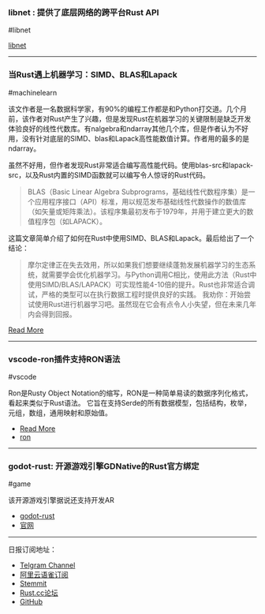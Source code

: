 ### libnet : 提供了底层网络的跨平台Rust API

#libnet

[libnet](https://github.com/libpnet/libpnet)

---

### 当Rust遇上机器学习：SIMD、BLAS和Lapack

#machinelearn

该文作者是一名数据科学家，有90%的编程工作都是和Python打交道。几个月前，该作者对Rust产生了兴趣，但是发现Rust在机器学习的关键限制是缺乏开发体验良好的线性代数库。有nalgebra和ndarray其他几个库，但是作者认为不好用，没有针对底层的SIMD、blas和Lapack高性能数值计算。作者用的最多的是ndarray。

虽然不好用，但作者发现Rust非常适合编写高性能代码。使用blas-src和lapack-src，以及Rust内置的SIMD函数就可以编写令人惊讶的Rust代码。

> BLAS（Basic Linear Algebra Subprograms，基础线性代数程序集）是一个应用程序接口（API）标准，用以规范发布基础线性代数操作的数值库（如矢量或矩阵乘法）。该程序集最初发布于1979年，并用于建立更大的数值程序包（如LAPACK）。

这篇文章简单介绍了如何在Rust中使用SIMD、BLAS和Lapack。最后给出了一个结论：

> 摩尔定律正在失去效用，所以如果我们想要继续蓬勃发展机器学习的生态系统，就需要学会优化机器学习。与Python调用C相比，使用此方法（Rust中使用SIMD/BLAS/LAPACK）可实现性能4-10倍的提升。Rust也非常适合调试，严格的类型可以在执行数据工程时提供良好的实践。 我劝你：开始尝试使用Rust进行机器学习吧。虽然现在它会有点令人小失望，但在未来几年内会得到回报。

[Read More](https://www.erikpartridge.com/2019-03/rust-ml-simd-blas-lapack)

---

### vscode-ron插件支持RON语法

#vscode

Ron是Rusty Object Notation的缩写，RON是一种简单易读的数据序列化格式，看起来类似于Rust语法。 它旨在支持Serde的所有数据模型，包括结构，枚举，元组，数组，通用映射和原始值。

-  [Read More](https://marketplace.visualstudio.com/items?itemName=a5huynh.vscode-ron#overview)
- [ron](https://github.com/ron-rs/ron)

---

### godot-rust: 开源游戏引擎GDNative的Rust官方绑定

#game 

该开源游戏引擎据说还支持开发AR

- [godot-rust](https://github.com/GodotNativeTools/godot-rust)
- [官网](https://godotengine.org/)

---

日报订阅地址：

- [Telgram Channel](https://t.me/rust_daily_news )
- [阿里云语雀订阅](https://www.yuque.com/chaosbot/rustnews)
- [Stemmit](https://steemit.com/@blackanger)
- [Rust.cc论坛](https://rust.cc)
- [GitHub](https://github.com/RustStudy/rust_daily_news)